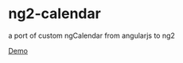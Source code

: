 # ng2-calendar
a port of custom ngCalendar from angularjs to ng2

[Demo](https://ng2-calendar-midroid.c9users.io/)
